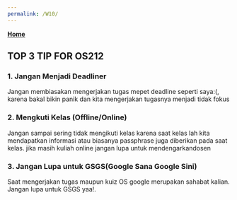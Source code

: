 ```yaml
---
permalink: /W10/
---
```

[**Home**](https://Arsyandatj.github.io/os211/)

## TOP 3 TIP FOR OS212

### 1. Jangan Menjadi Deadliner

Jangan membiasakan mengerjakan tugas mepet deadline seperti saya:(, karena bakal bikin panik dan kita mengerjakan tugasnya menjadi tidak fokus

### 2. Mengkuti Kelas (Offline/Online)

Jangan sampai sering tidak mengikuti kelas karena saat kelas lah kita mendapatkan informasi atau biasanya passphrase juga diberikan pada saat kelas. jika masih kuliah online jangan lupa untuk mendengarkandosen

### 3. Jangan Lupa untuk GSGS(Google Sana Google Sini)

Saat mengerjakan tugas maupun kuiz OS google merupakan sahabat kalian. Jangan lupa untuk GSGS yaa!.
